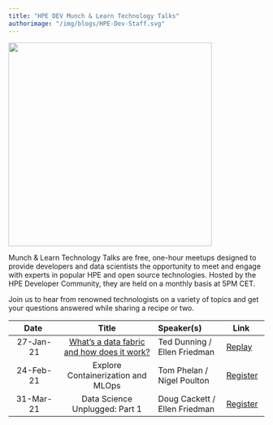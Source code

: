```yaml
---
title: "HPE DEV Munch & Learn Technology Talks"
authorimage: "/img/blogs/HPE-Dev-Staff.svg"
---
```


<img src="/img/skillup/MunchandLearn.jpg" width="400">


Munch & Learn Technology Talks are free, one-hour meetups designed to provide developers and data scientists the opportunity to meet and engage with experts in popular HPE and open source technologies. Hosted by the HPE Developer Community, they are held on a monthly basis at 5PM CET. 

Join us to hear from renowned technologists on a variety of topics and get your questions answered while sharing a recipe or two.

|&nbsp;&nbsp;&nbsp;&nbsp;&nbsp;Date&nbsp;&nbsp;&nbsp;&nbsp;&nbsp;&nbsp;          | Title  | Speaker(s)  |&nbsp;&nbsp;&nbsp;Link&nbsp;&nbsp;&nbsp;&nbsp;&nbsp;   |
|:-------------:|:------------:|:------- |:-------------|
| 27-Jan-21 | [What’s a data fabric and how does it work?](/uploads/media/2020/12/munch-and-learn-dunning-1611939333032.pdf)                                                    | Ted Dunning / Ellen Friedman              | [Replay](https://vimeo.com/507072887) |
| 24-Feb-21 | Explore Containerization and MLOps                                                           | Tom Phelan / Nigel Poulton             | [Register](https://hpe.zoom.us/meeting/register/tJYkdequqTwsE9LuPAgPDbV-mf1V7jq23Mxj)   |
| 31-Mar-21 | Data Science Unplugged: Part 1 | Doug Cackett / Ellen Friedman              | [Register](https://hpe.zoom.us/meeting/register/tJYudO2uqD8iGddvDqH__n4v3lgzyAg42FrL) | 